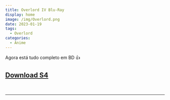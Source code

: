 ```yaml
---
title: Overlord IV Blu-Ray
display: home
image: /img/Overlord.png
date: 2023-01-19
tags:
  - Overlord
categories:
  - Anime
---
```


Agora está tudo completo em BD 👍

## **[Download S4](https://cloud.yami-s.com/0:/Overlord%20IV/)**

<br><hr><br>
<Disqus/>
